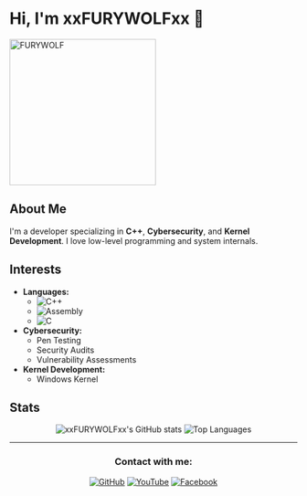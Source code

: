 # Hi, I'm xxFURYWOLFxx 👋

<img src="https://github.com/user-attachments/assets/f85deb16-0391-47b7-9d42-4c9b71bbada7" alt="FURYWOLF" width="256" height="256" />

## About Me
I'm a developer specializing in **C++**, **Cybersecurity**, and **Kernel Development**. I love low-level programming and system internals.

## Interests
- **Languages:** 
  - ![C++](https://img.shields.io/badge/C++-00599C?style=flat-square&logo=c%2B%2B&logoColor=white)
  - ![Assembly](https://img.shields.io/badge/Assembly-525252?style=flat-square&logo=assembly&logoColor=white)
  - ![C](https://img.shields.io/badge/C-A8B9CC?style=flat-square&logo=c&logoColor=white)
- **Cybersecurity:** 
  - Pen Testing
  - Security Audits
  - Vulnerability Assessments
- **Kernel Development:** 
  - Windows Kernel


## Stats
<div align="center">
  <img src="https://github-readme-stats.vercel.app/api?username=xxFURYWOLFxx&show_icons=true&theme=radical" alt="xxFURYWOLFxx's GitHub stats"/>
  <img src="https://github-readme-stats.vercel.app/api/top-langs/?username=xxFURYWOLFxx&layout=compact&langs_count=8&theme=radical" alt="Top Languages"/>
</div>

---

<div align="center">
  <h3>Contact with me:</h3>
  <a href="https://github.com/xxFURYWOLFxx"><img src="https://img.shields.io/badge/GitHub-100000?style=for-the-badge&logo=github&logoColor=white" alt="GitHub"></a>
  <a href="https://www.youtube.com/@FURYWOLF"><img src="https://img.shields.io/badge/YouTube-FF0000?style=for-the-badge&logo=youtube&logoColor=white" alt="YouTube"></a>
  <a href="https://www.facebook.com/abdulla.ranya.666"><img src="https://img.shields.io/badge/Facebook-1877F2?style=for-the-badge&logo=facebook&logoColor=white" alt="Facebook"></a>
</div>
